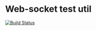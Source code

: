 # Web-socket test util

[![Build Status](https://cloud.drone.io/api/badges/e-zhydzetski/ws-test/status.svg)](https://cloud.drone.io/e-zhydzetski/ws-test)